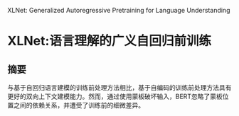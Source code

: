 XLNet: Generalized Autoregressive Pretraining for Language Understanding

# XLNet:语言理解的广义自回归前训练

## 摘要

与基于自回归语言建模的训练前处理方法相比，基于自编码的训练前处理方法具有更好的双向上下文建模能力。然而，通过使用蒙板破坏输入，BERT忽略了蒙板位置之间的依赖关系，并遭受了训练前的细微差异。


